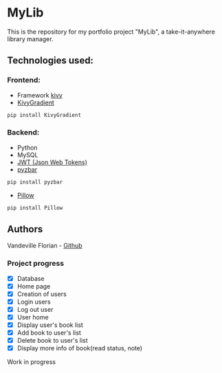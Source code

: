 # MyLib
This is the repository for my portfolio project "MyLib", a take-it-anywhere library manager.

## Technologies used:
### Frontend:
* Framework [kivy](https://kivy.org/)
* [KivyGradient](https://pypi.org/project/KivyGradient/#description)
```bash
pip install KivyGradient
```

### Backend:
* Python
* MySQL
* [JWT (Json Web Tokens)](https://jwt.io/introduction)
* [pyzbar](https://pypi.org/project/pyzbar/)
```bash
pip install pyzbar
```
* [Pillow](https://pillow.readthedocs.io/en/stable/index.html)
```bash
pip install Pillow
```

## Authors
Vandeville Florian - [Github](https://github.com/VandevilleF)


### Project progress
- [x] Database
- [x] Home page
- [x] Creation of users
- [x] Login users
- [x] Log out user
- [x] User home
- [x] Display user's book list
- [x] Add book to user's list
- [x] Delete book to user's list
- [x] Display more info of book(read status, note)

Work in progress
